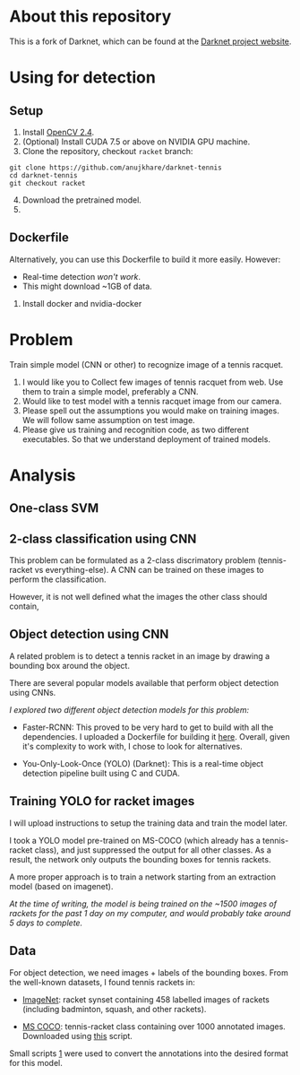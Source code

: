 # About this repository
This is a fork of Darknet, which can be found at the [Darknet project website](http://pjreddie.com/darknet).

# Using for detection
## Setup
1. Install [OpenCV
   2.4](http://docs.opencv.org/2.4/doc/tutorials/introduction/linux_install/linux_install.html).
2. (Optional) Install CUDA 7.5 or above on NVIDIA GPU machine.
3. Clone the repository, checkout `racket` branch:
  ```
  git clone https://github.com/anujkhare/darknet-tennis
  cd darknet-tennis
  git checkout racket
  ```
4. Download the pretrained model.
5. 



## Dockerfile
Alternatively, you can use this Dockerfile to build it more easily. However:
- Real-time detection *won't work*.
- This might download ~1GB of data.

1. Install docker and nvidia-docker


# Problem
Train simple model (CNN or other) to recognize image of a tennis racquet.
1. I would like you to Collect few images of tennis racquet from web. Use them to train a simple model, preferably a CNN.
2. Would like to test model with a tennis racquet image from our camera.
3. Please spell out the assumptions you would make on training images. We will follow same assumption on test image.
4. Please give us training and recognition code, as two different executables. So that we understand deployment of trained models.

# Analysis
## One-class SVM

## 2-class classification using CNN
This problem can be formulated as a 2-class discrimatory problem (tennis-racket
vs everything-else). A CNN can be trained on these images to perform the
classification.

However, it is not well defined what the images the other class should contain, 


## Object detection using CNN
A related problem is to detect a tennis racket in an image by drawing a
bounding box around the object.

There are several popular models available that perform object detection using
CNNs.

*I explored two different object detection models for this problem:*
- Faster-RCNN: This proved to be very hard to get to build with all the
  dependencies. I uploaded a Dockerfile for building it [here](). Overall,
  given it's complexity to work with, I chose to look for alternatives.

- You-Only-Look-Once (YOLO) (Darknet): This is a real-time object detection pipeline
  built using C and CUDA.

## Training YOLO for racket images
I will upload instructions to setup the training data and train the model
later.

I took a YOLO model pre-trained on MS-COCO (which already has a tennis-racket
class), and just suppressed the output for all other classes. As a result, the
network only outputs the bounding boxes for tennis rackets.

A more proper approach is to train a network starting from an extraction model
(based on imagenet).

*At the time of writing, the model is being trained on the ~1500 images of
rackets for the past 1 day on my computer, and would probably take around 5
days to complete.*


## Data
For object detection, we need images + labels of the bounding boxes. From the
well-known datasets, I found tennis rackets in:
- [ImageNet](): racket synset containing 458 labelled images of rackets
  (including badminton, squash, and other rackets).

- [MS COCO](): tennis-racket class containing over 1000 annotated images.
  Downloaded using [this]() script.

Small scripts [1]() were used to convert the annotations into the desired
format for this model.

